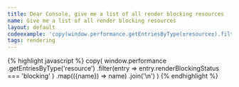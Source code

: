 ```yaml
---
title: Dear Console, give me a list of all render blocking resources
name: Give me a list of all render blocking resources
layout: default
codeexample: 'copy(window.performance.getEntriesByType(±resource±).filter(entry => entry.renderBlockingStatus === ±blocking± ).map(({name}) => name).join(±\n±))'
tags: rendering
---
```


{% highlight javascript %}
copy(
  window.performance
    .getEntriesByType('resource')
        .filter(entry => entry.renderBlockingStatus === 'blocking' )
        .map(({name}) => name)
        .join('\n')
)
{% endhighlight %}

